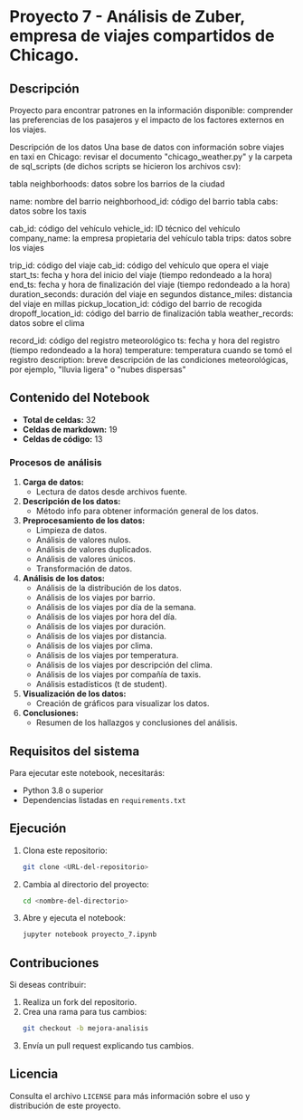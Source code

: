 # Proyecto 7 - Análisis de Zuber, empresa de viajes compartidos de Chicago. 

## Descripción

Proyecto para encontrar patrones en la información disponible: comprender las preferencias de los pasajeros y el impacto de los factores externos en los viajes.

Descripción de los datos
Una base de datos con información sobre viajes en taxi en Chicago: revisar el documento "chicago_weather.py" y la carpeta de sql_scripts (de dichos scripts se hicieron los archivos csv):

tabla neighborhoods: datos sobre los barrios de la ciudad

name: nombre del barrio
neighborhood_id: código del barrio
tabla cabs: datos sobre los taxis

cab_id: código del vehículo
vehicle_id: ID técnico del vehículo
company_name: la empresa propietaria del vehículo
tabla trips: datos sobre los viajes

trip_id: código del viaje
cab_id: código del vehículo que opera el viaje
start_ts: fecha y hora del inicio del viaje (tiempo redondeado a la hora)
end_ts: fecha y hora de finalización del viaje (tiempo redondeado a la hora)
duration_seconds: duración del viaje en segundos
distance_miles: distancia del viaje en millas
pickup_location_id: código del barrio de recogida
dropoff_location_id: código del barrio de finalización
tabla weather_records: datos sobre el clima

record_id: código del registro meteorológico
ts: fecha y hora del registro (tiempo redondeado a la hora)
temperature: temperatura cuando se tomó el registro
description: breve descripción de las condiciones meteorológicas, por ejemplo, "lluvia ligera" o "nubes dispersas"

## Contenido del Notebook
- **Total de celdas:** 32
- **Celdas de markdown:** 19
- **Celdas de código:** 13

### Procesos de análisis

1. **Carga de datos:**
   - Lectura de datos desde archivos fuente.
2. **Descripción de los datos:**
   - Método info para obtener información general de los datos.
3. **Preprocesamiento de los datos:**
   - Limpieza de datos.
   - Análisis de valores nulos.
   - Análisis de valores duplicados.
   - Análisis de valores únicos.
   - Transformación de datos.
4. **Análisis de los datos:**
   - Análisis de la distribución de los datos.
   - Análisis de los viajes por barrio.
   - Análisis de los viajes por día de la semana.
   - Análisis de los viajes por hora del día.
   - Análisis de los viajes por duración.
   - Análisis de los viajes por distancia.
   - Análisis de los viajes por clima.
   - Análisis de los viajes por temperatura.
   - Análisis de los viajes por descripción del clima.
   - Análisis de los viajes por compañía de taxis. 
   - Análisis estadísticos (t de student).
5. **Visualización de los datos:**
   - Creación de gráficos para visualizar los datos.
6. **Conclusiones:**
   - Resumen de los hallazgos y conclusiones del análisis.

## Requisitos del sistema

Para ejecutar este notebook, necesitarás:
- Python 3.8 o superior
- Dependencias listadas en `requirements.txt`

## Ejecución
1. Clona este repositorio:
   ```bash
   git clone <URL-del-repositorio>
   ```

2. Cambia al directorio del proyecto:
   ```bash
   cd <nombre-del-directorio>
   ```

3. Abre y ejecuta el notebook:
   ```bash
   jupyter notebook proyecto_7.ipynb
   ```

## Contribuciones
Si deseas contribuir:
1. Realiza un fork del repositorio.
2. Crea una rama para tus cambios:
   ```bash
   git checkout -b mejora-analisis
   ```
3. Envía un pull request explicando tus cambios.

## Licencia
Consulta el archivo `LICENSE` para más información sobre el uso y distribución de este proyecto.
